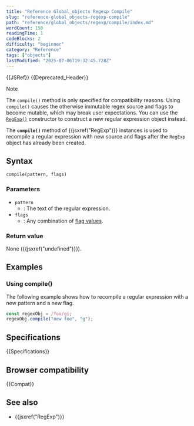 ```yaml
---
title: "Reference Global_objects Regexp Compile"
slug: "reference-global_objects-regexp-compile"
path: "reference/global_objects/regexp/compile/index.md"
wordCount: 150
readingTime: 1
codeBlocks: 2
difficulty: "beginner"
category: "Reference"
tags: ["objects"]
lastModified: "2025-07-06T19:32:45.728Z"
---
```



{{JSRef}} {{Deprecated_Header}}

> [!NOTE]
> The `compile()` method is only specified for compatibility reasons. Using `compile()` causes the otherwise immutable regex source and flags to become mutable, which may break user expectations. You can use the [`RegExp()`](/en-US/docs/Web/JavaScript/Reference/Global_Objects/RegExp/RegExp) constructor to construct a new regular expression object instead.

The **`compile()`** method of {{jsxref("RegExp")}} instances is used to recompile a regular expression with new source and flags after the `RegExp` object has already been created.

## Syntax

```js-nolint
compile(pattern, flags)
```

### Parameters

- `pattern`
  - : The text of the regular expression.
- `flags`
  - : Any combination of [flag values](/en-US/docs/Web/JavaScript/Reference/Global_Objects/RegExp/RegExp#flags).

### Return value

None ({{jsxref("undefined")}}).

## Examples

### Using compile()

The following example shows how to recompile a regular expression with a new pattern and a new flag.

```js
const regexObj = /foo/gi;
regexObj.compile("new foo", "g");
```

## Specifications

{{Specifications}}

## Browser compatibility

{{Compat}}

## See also

- {{jsxref("RegExp")}}
